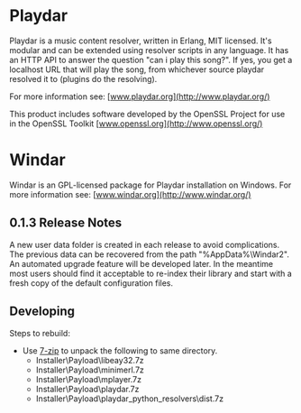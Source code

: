 Playdar
=======
Playdar is a music content resolver, written in Erlang, MIT licensed.
It's modular and can be extended using resolver scripts in any language.
It has an HTTP API to answer the question "can i play this song?".
If yes, you get a localhost URL that will play the song, from whichever
source playdar resolved it to (plugins do the resolving).

For more information see: [www.playdar.org](http://www.playdar.org/)

This product includes software developed by the OpenSSL Project for use in
the OpenSSL Toolkit [www.openssl.org](http://www.openssl.org/)

Windar
======
Windar is an GPL-licensed package for Playdar installation on Windows.
For more information see: [www.windar.org](http://www.windar.org/)

0.1.3 Release Notes
-------------------
A new user data folder is created in each release to avoid complications.
The previous data can be recovered from the path "%AppData%\Windar2".
An automated upgrade feature will be developed later. In the meantime
most users should find it acceptable to re-index their library and start
with a fresh copy of the default configuration files.

Developing
----------
Steps to rebuild:
-   Use [7-zip](http://www.7-zip.org/) to unpack the following to same directory.
    -   Installer\Payload\libeay32.7z
    -   Installer\Payload\minimerl.7z
    -   Installer\Payload\mplayer.7z
    -   Installer\Payload\playdar.7z
    -   Installer\Payload\playdar_python_resolvers\dist.7z
